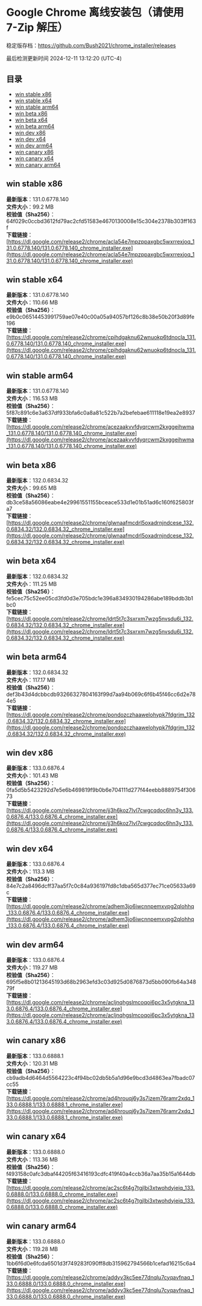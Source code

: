 # Google Chrome 离线安装包（请使用 7-Zip 解压）
稳定版存档：<https://github.com/Bush2021/chrome_installer/releases>

最后检测更新时间
2024-12-11 13:12:20 (UTC-4)

## 目录
* [win stable x86](https://github.com/Bush2021/chrome_installer?tab=readme-ov-file#win-stable-x86)
* [win stable x64](https://github.com/Bush2021/chrome_installer?tab=readme-ov-file#win-stable-x64)
* [win stable arm64](https://github.com/Bush2021/chrome_installer?tab=readme-ov-file#win-stable-arm64)
* [win beta x86](https://github.com/Bush2021/chrome_installer?tab=readme-ov-file#win-beta-x86)
* [win beta x64](https://github.com/Bush2021/chrome_installer?tab=readme-ov-file#win-beta-x64)
* [win beta arm64](https://github.com/Bush2021/chrome_installer?tab=readme-ov-file#win-beta-arm64)
* [win dev x86](https://github.com/Bush2021/chrome_installer?tab=readme-ov-file#win-dev-x86)
* [win dev x64](https://github.com/Bush2021/chrome_installer?tab=readme-ov-file#win-dev-x64)
* [win dev arm64](https://github.com/Bush2021/chrome_installer?tab=readme-ov-file#win-dev-arm64)
* [win canary x86](https://github.com/Bush2021/chrome_installer?tab=readme-ov-file#win-canary-x86)
* [win canary x64](https://github.com/Bush2021/chrome_installer?tab=readme-ov-file#win-canary-x64)
* [win canary arm64](https://github.com/Bush2021/chrome_installer?tab=readme-ov-file#win-canary-arm64)

## win stable x86
**最新版本**：131.0.6778.140  
**文件大小**：99.2 MB  
**校验值（Sha256）**：64f029c0ccbd3612fd79ac2cfd51583e4670130008e15c304e2378b303ff163f  
**下载链接**：[https://dl.google.com/release2/chrome/acla54e7mpzppaxgbc5wxrrexjoq_131.0.6778.140/131.0.6778.140_chrome_installer.exe](https://dl.google.com/release2/chrome/acla54e7mpzppaxgbc5wxrrexjoq_131.0.6778.140/131.0.6778.140_chrome_installer.exe)  

## win stable x64
**最新版本**：131.0.6778.140  
**文件大小**：110.66 MB  
**校验值（Sha256）**：e9b0c06514453991759ae07e40c00a05a94057bf126c8b38e50b20f3d89fe196  
**下载链接**：[https://dl.google.com/release2/chrome/cpihdgaknu62wnuokp6tdnocla_131.0.6778.140/131.0.6778.140_chrome_installer.exe](https://dl.google.com/release2/chrome/cpihdgaknu62wnuokp6tdnocla_131.0.6778.140/131.0.6778.140_chrome_installer.exe)  

## win stable arm64
**最新版本**：131.0.6778.140  
**文件大小**：116.53 MB  
**校验值（Sha256）**：5f87c891c6e3a637df933bfa6c0a8a81c522b7a2befebae611118e19ea2e8937  
**下载链接**：[https://dl.google.com/release2/chrome/acezaakvvfdyqrcwm2kxggeihwma_131.0.6778.140/131.0.6778.140_chrome_installer.exe](https://dl.google.com/release2/chrome/acezaakvvfdyqrcwm2kxggeihwma_131.0.6778.140/131.0.6778.140_chrome_installer.exe)  

## win beta x86
**最新版本**：132.0.6834.32  
**文件大小**：99.65 MB  
**校验值（Sha256）**：db3ce58a56086eabe4e29961551155bceace533d1e01b51ad6c160f625803fa7  
**下载链接**：[https://dl.google.com/release2/chrome/glwnaafmcdrl5oxadrnjndcese_132.0.6834.32/132.0.6834.32_chrome_installer.exe](https://dl.google.com/release2/chrome/glwnaafmcdrl5oxadrnjndcese_132.0.6834.32/132.0.6834.32_chrome_installer.exe)  

## win beta x64
**最新版本**：132.0.6834.32  
**文件大小**：111.25 MB  
**校验值（Sha256）**：fe5cec75c52ee05cd3fd0d3e705bdc1e396a834930194286abe189bddb3b1bc0  
**下载链接**：[https://dl.google.com/release2/chrome/ldrt5t7c3sxrxm7wzg5nvsdu6i_132.0.6834.32/132.0.6834.32_chrome_installer.exe](https://dl.google.com/release2/chrome/ldrt5t7c3sxrxm7wzg5nvsdu6i_132.0.6834.32/132.0.6834.32_chrome_installer.exe)  

## win beta arm64
**最新版本**：132.0.6834.32  
**文件大小**：117.17 MB  
**校验值（Sha256）**：def3b43d4dcbbcdb93266327804163f99d7aa94b069c6f6b45f46cc6d2e784e5  
**下载链接**：[https://dl.google.com/release2/chrome/pondozczhaawelohypk7fdgrjm_132.0.6834.32/132.0.6834.32_chrome_installer.exe](https://dl.google.com/release2/chrome/pondozczhaawelohypk7fdgrjm_132.0.6834.32/132.0.6834.32_chrome_installer.exe)  

## win dev x86
**最新版本**：133.0.6876.4  
**文件大小**：101.43 MB  
**校验值（Sha256）**：0fa5d5b5423292d7e5e6b469819f9b0b6e704111d277f44eebb8889754f30673  
**下载链接**：[https://dl.google.com/release2/chrome/jj3h6koz7lvl7cwgcqdoc6hn3y_133.0.6876.4/133.0.6876.4_chrome_installer.exe](https://dl.google.com/release2/chrome/jj3h6koz7lvl7cwgcqdoc6hn3y_133.0.6876.4/133.0.6876.4_chrome_installer.exe)  

## win dev x64
**最新版本**：133.0.6876.4  
**文件大小**：113.3 MB  
**校验值（Sha256）**：84e7c2a8496dcff37aa5f7c0c84a936197fd8c1dba565d377ec71ce05633a69c  
**下载链接**：[https://dl.google.com/release2/chrome/adhem3jo6iwcnnpemxvpg2qlohhq_133.0.6876.4/133.0.6876.4_chrome_installer.exe](https://dl.google.com/release2/chrome/adhem3jo6iwcnnpemxvpg2qlohhq_133.0.6876.4/133.0.6876.4_chrome_installer.exe)  

## win dev arm64
**最新版本**：133.0.6876.4  
**文件大小**：119.27 MB  
**校验值（Sha256）**：695f5e8b01213645193d68b2963efd3c03d925d0876873d5bb090fb64a34879f  
**下载链接**：[https://dl.google.com/release2/chrome/acljnqhgslmcoqoi6pc3x5ytgkna_133.0.6876.4/133.0.6876.4_chrome_installer.exe](https://dl.google.com/release2/chrome/acljnqhgslmcoqoi6pc3x5ytgkna_133.0.6876.4/133.0.6876.4_chrome_installer.exe)  

## win canary x86
**最新版本**：133.0.6888.1  
**文件大小**：120.31 MB  
**校验值（Sha256）**：cb9adb4d6464d5564223c4f94bc02db5b5a1d96e9bcd3d4863ea7fbadc07cc55  
**下载链接**：[https://dl.google.com/release2/chrome/ad4hrouqj6y3s7izem76ramr2xdq_133.0.6888.1/133.0.6888.1_chrome_installer.exe](https://dl.google.com/release2/chrome/ad4hrouqj6y3s7izem76ramr2xdq_133.0.6888.1/133.0.6888.1_chrome_installer.exe)  

## win canary x64
**最新版本**：133.0.6888.0  
**文件大小**：113.36 MB  
**校验值（Sha256）**：f493158c0afc3dbaf44205f63416193cdfc419f40a4ccb36a7aa35b15a1644db  
**下载链接**：[https://dl.google.com/release2/chrome/ac2sc6t4g7tgjlbi3xtwohdyieiq_133.0.6888.0/133.0.6888.0_chrome_installer.exe](https://dl.google.com/release2/chrome/ac2sc6t4g7tgjlbi3xtwohdyieiq_133.0.6888.0/133.0.6888.0_chrome_installer.exe)  

## win canary arm64
**最新版本**：133.0.6888.0  
**文件大小**：119.28 MB  
**校验值（Sha256）**：1bb6f6d0e6fcda6501d3f749283f090ff8db315962794566b1cefad16215c6a4  
**下载链接**：[https://dl.google.com/release2/chrome/addyv3kc5ee77dnqlu7cyqavfnaq_133.0.6888.0/133.0.6888.0_chrome_installer.exe](https://dl.google.com/release2/chrome/addyv3kc5ee77dnqlu7cyqavfnaq_133.0.6888.0/133.0.6888.0_chrome_installer.exe)  

